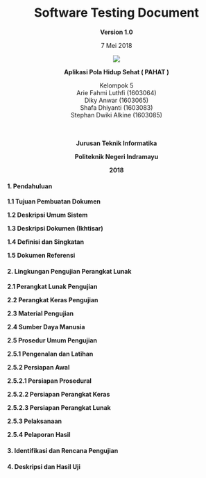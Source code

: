 <html>
<body>
<div align="center"><h1> Software Testing Document</h1></div>

<p align="center"><b>Version 1.0 </b><br>
<p align="center">7 Mei 2018</b>
<p align="center">
<img src="https://2.bp.blogspot.com/-dxdRgMQGbLk/WpA-Tp2rNGI/AAAAAAAAAh8/3_jBWFb7Cf48033QvB34D2WCwoN2sxZLgCLcBGAs/s1000/index.png"/>
</p>


<p align="center"><b>Aplikasi Pola Hidup Sehat ( PAHAT )
</b>
<p align="center">Kelompok 5 <br>
 Arie Fahmi Luthfi 				(1603064)<br>
 Diky Anwar		(1603065)<br>
 Shafa Dhiyanti			(1603083)<br>
 Stephan Dwiki Alkine			(1603085)<br><br><br>

<p align="center"><b>Jurusan Teknik Informatika</b><br>
<p align="center"><b>Politeknik Negeri Indramayu</b>
<p align="center"><b>2018</b>
</p>
</body>
</html>

<b><h4>1. Pendahuluan</b></h4>

<b>1.1 Tujuan Pembuatan Dokumen</b>

<b>1.2 Deskripsi Umum Sistem</b>

<b>1.3 Deskripsi Dokumen (Ikhtisar)</b>

<b>1.4 Definisi dan Singkatan</b>

<b>1.5 Dokumen Referensi</b>

<b><h4>2. Lingkungan Pengujian Perangkat Lunak</b></h4>

<b>2.1 Perangkat Lunak Pengujian</b>

<b>2.2 Perangkat Keras Pengujian</b>

<b>2.3 Material Pengujian</b>

<b>2.4 Sumber Daya Manusia</b>

<b>2.5 Prosedur Umum Pengujian</b>

<b>2.5.1 Pengenalan dan Latihan</b>

<b>2.5.2 Persiapan Awal</b>

<b>2.5.2.1 Persiapan Prosedural</b>

<b>2.5.2.2 Persiapan Perangkat Keras</b>

<b>2.5.2.3 Persiapan Perangkat Lunak</b>

<b>2.5.3 Pelaksanaan </b>

<b>2.5.4 Pelaporan Hasil </b>

<b><h4>3. Identifikasi dan Rencana Pengujian</b></h4>

<b><h4>4. Deskripsi dan Hasil Uji</b></h4>
